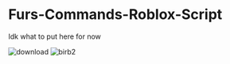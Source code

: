 # Furs-Commands-Roblox-Script
Idk what to put here for now


















































































































































![download](https://user-images.githubusercontent.com/123289129/214942299-6a9f9097-9b5c-42cd-b26d-1e02e0cff4ce.png)
![birb2](https://user-images.githubusercontent.com/123289129/214963131-8a334c9e-83f5-464d-a25e-48e2c4f70ed6.gif)
